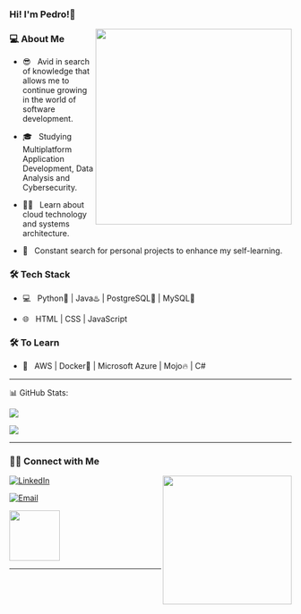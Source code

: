 ### Hi! I'm Pedro!👋

<img align='right' src="https://media.giphy.com/media/qgQUggAC3Pfv687qPC/giphy.gif" width="350">

<h3> 💻 About Me </h3>

- 😎 &nbsp; Avid in search of knowledge that allows me to continue growing in the world of software development.

- 🎓 &nbsp; Studying Multiplatform Application Development, Data Analysis and Cybersecurity.

- 🧑‍💻 &nbsp; Learn about cloud technology and systems architecture.

- 🚀 &nbsp; Constant search for personal projects to enhance my self-learning.

<h3>🛠 Tech Stack</h3>

- 💻 &nbsp; Python🐍 | Java♨️ | PostgreSQL🐘 | MySQL🐬

- 🌐 &nbsp; HTML | CSS | JavaScript

<!--

- 🛢 &nbsp; MongoDB

- 🔧 &nbsp; Git | Markdown | Selenium | Tidyverse

- 🖥 &nbsp; Illustrator| Photoshop | InDesign

-->

<h3>🛠 To Learn</h3>

- 🔧 &nbsp; AWS | Docker🐳 | Microsoft Azure | Mojo🔥 | C#

<hr>

📊 GitHub Stats:

![](https://github-readme-stats.vercel.app/api/top-langs/?username=rizquez&theme=dark&hide_border=false&include_all_commits=true&count_private=true&layout=compact)

![](https://github-readme-streak-stats.herokuapp.com/?user=rizquez&theme=dark&hide_border=false)

<hr>

<h3> 🤝🏻 Connect with Me </h3>

<p align="center">

<img src="https://www.tecnoschool.com.ar/img/cursos/python/trabajando.gif" width="230" align='right'>

<a href="https://www.linkedin.com/in/pedro-rizquez/"><img alt="LinkedIn" src="https://img.shields.io/badge/LinkedIn-Pedro%20Rizquez-blue?style=flat-square&logo=linkedin"></a>

<a href="mailto:pedro.rizquez.94@hotmail.com"><img alt="Email" src="https://img.shields.io/badge/Email-Pedro Rizquez-blue?style=flat-square&logo=gmail"></a>

<img src="https://cdn.dribbble.com/users/420183/screenshots/2875637/octocat_github.gif" width="90">

</p>

<hr>
